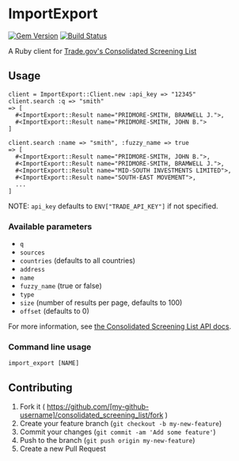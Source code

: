 # ImportExport

[![Gem Version](https://badge.fury.io/rb/import_export.svg)](https://badge.fury.io/rb/import_export) [![Build Status](https://travis-ci.org/benbalter/import_export.svg)](https://travis-ci.org/benbalter/import_export)

A Ruby client for [Trade.gov's Consolidated Screening List](https://developer.trade.gov/consolidated-screening-list.html)

## Usage

```irb
client = ImportExport::Client.new :api_key => "12345"
client.search :q => "smith"
=> [
  #<ImportExport::Result name="PRIDMORE-SMITH, BRAMWELL J.">,
  #<ImportExport::Result name="PRIDMORE-SMITH, JOHN B.">
]

client.search :name => "smith", :fuzzy_name => true
=> [
  #<ImportExport::Result name="PRIDMORE-SMITH, JOHN B.">,
  #<ImportExport::Result name="PRIDMORE-SMITH, BRAMWELL J.">,
  #<ImportExport::Result name="MID-SOUTH INVESTMENTS LIMITED">,
  #<ImportExport::Result name="SOUTH-EAST MOVEMENT">,
  ...
]
```

NOTE: `api_key` defaults to `ENV["TRADE_API_KEY"]` if not specified.

### Available parameters

* `q`
* `sources`
* `countries` (defaults to all countries)
* `address`
* `name`
* `fuzzy_name` (true or false)
* `type`
* `size` (number of results per page, defaults to 100)
* `offset` (defaults to 0)

For more information, see [the Consolidated Screening List API docs](https://developer.trade.gov/consolidated-screening-list.html).

### Command line usage

```
import_export [NAME]
```

## Contributing

1. Fork it ( https://github.com/[my-github-username]/consolidated_screening_list/fork )
2. Create your feature branch (`git checkout -b my-new-feature`)
3. Commit your changes (`git commit -am 'Add some feature'`)
4. Push to the branch (`git push origin my-new-feature`)
5. Create a new Pull Request
